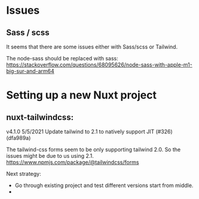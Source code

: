 # Issues


## Sass / scss
It seems that there are some issues either with Sass/scss or Tailwind. 

The node-sass should be replaced with sass: https://stackoverflow.com/questions/68095626/node-sass-with-apple-m1-big-sur-and-arm64 

# Setting up a new Nuxt project

## nuxt-tailwindcss: 
v4.1.0
5/5/2021
Update tailwind to 2.1 to natively support JIT (#326) (dfa989a)

The tailwind-css forms seem to be only supporting tailwind 2.0. So the issues might be due to us using 2.1.
https://www.npmjs.com/package/@tailwindcss/forms 

Next strategy:
- Go through existing project and test different versions start from middle.
- 
